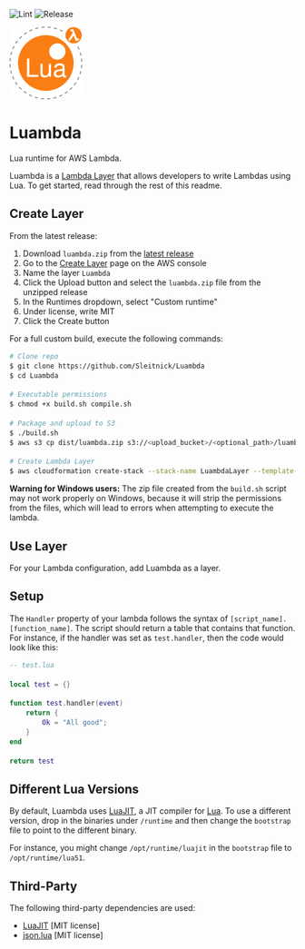 ![Lint](https://github.com/Sleitnick/Luambda/workflows/Lint/badge.svg)
![Release](https://github.com/Sleitnick/Luambda/workflows/Release/badge.svg)

![logo](imgs/logo_128.png)

# Luambda

Lua runtime for AWS Lambda.

Luambda is a [Lambda Layer](https://docs.aws.amazon.com/lambda/latest/dg/configuration-layers.html) that allows developers to write Lambdas using Lua. To get started, read through the rest of this readme.

## Create Layer

From the latest release:

1. Download `luambda.zip` from the [latest release](https://github.com/Sleitnick/Luambda/releases)
1. Go to the [Create Layer](https://console.aws.amazon.com/lambda/home?region=us-east-1#/create/layer) page on the AWS console
1. Name the layer `Luambda`
1. Click the Upload button and select the `luambda.zip` file from the unzipped release
1. In the Runtimes dropdown, select "Custom runtime"
1. Under license, write MIT
1. Click the Create button

For a full custom build, execute the following commands:

```sh
# Clone repo
$ git clone https://github.com/Sleitnick/Luambda
$ cd Luambda

# Executable permissions
$ chmod +x build.sh compile.sh

# Package and upload to S3
$ ./build.sh
$ aws s3 cp dist/luambda.zip s3://<upload_bucket>/<optional_path>/luambda.zip

# Create Lambda Layer
$ aws cloudformation create-stack --stack-name LuambdaLayer --template-body file://aws/luambda.yaml --paramters ParameterKey=S3Bucket,ParameterValue=<s3_bucket> ParameterKey=S3Key,ParameterValue=<s3_key>
```

**Warning for Windows users:** The zip file created from the `build.sh` script may not work properly on Windows, because it will strip the permissions from the files, which will lead to errors when attempting to execute the lambda.

## Use Layer

For your Lambda configuration, add Luambda as a layer.

## Setup

The `Handler` property of your lambda follows the syntax of `[script_name].[function_name]`. The script should return a table that contains that function. For instance, if the handler was set as `test.handler`, then the code would look like this:

```lua
-- test.lua

local test = {}

function test.handler(event)
	return {
		Ok = "All good";
	}
end

return test
```

## Different Lua Versions

By default, Luambda uses [LuaJIT](https://luajit.org/), a JIT compiler for [Lua](https://www.lua.org/). To use a different version, drop in the binaries under `/runtime` and then change the `bootstrap` file to point to the different binary.

For instance, you might change `/opt/runtime/luajit` in the `bootstrap` file to `/opt/runtime/lua51`.

## Third-Party

The following third-party dependencies are used:

- [LuaJIT](https://luajit.org/) [MIT license]
- [json.lua](https://github.com/rxi/json.lua) [MIT license]
